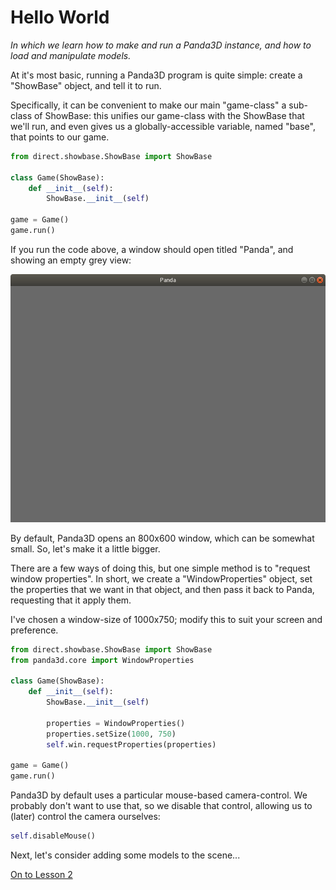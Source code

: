 Hello World
=
_In which we learn how to make and run a Panda3D instance, and how to load and manipulate models._

At it's most basic, running a Panda3D program is quite simple: create a "ShowBase" object, and tell it to run.

Specifically, it can be convenient to make our main "game-class" a sub-class of ShowBase: this unifies our game-class with the ShowBase that we'll run, and even gives us a globally-accessible variable, named "base", that points to our game.

```python
from direct.showbase.ShowBase import ShowBase

class Game(ShowBase):
    def __init__(self):
        ShowBase.__init__(self)

game = Game()
game.run()
```

If you run the code above, a window should open titled "Panda", and showing an empty grey view:

![A grey window](../images/greyWindow.png "Not very exciting, but a start!")

By default, Panda3D opens an 800x600 window, which can be somewhat small. So, let's make it a little bigger.

There are a few ways of doing this, but one simple method is to "request window properties". In short, we create a "WindowProperties" object, set the properties that we want in that object, and then pass it back to Panda, requesting that it apply them.

I've chosen a window-size of 1000x750; modify this to suit your screen and preference.

```python
from direct.showbase.ShowBase import ShowBase
from panda3d.core import WindowProperties

class Game(ShowBase):
    def __init__(self):
        ShowBase.__init__(self)

        properties = WindowProperties()
        properties.setSize(1000, 750)
        self.win.requestProperties(properties)

game = Game()
game.run()
```

Panda3D by default uses a particular mouse-based camera-control. We probably don't want to use that, so we disable that control, allowing us to (later) control the camera ourselves:

```python
self.disableMouse()
```

Next, let's consider adding some models to the scene...

[On to Lesson 2][next]

[next]: tut_lesson02.html
